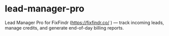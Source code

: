 # lead-manager-pro
Lead Manager Pro for FixFindr (https://fixfindr.co/ ) — track incoming leads, manage credits, and generate end-of-day billing reports.
